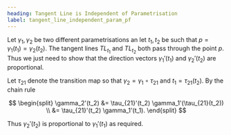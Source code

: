 ```yaml
---
heading: Tangent Line is Independent of Parametrisation
label: tangent_line_independent_param_pf
---
```


Let $\gamma_1, \gamma_2$ be two different parametrisations an let $t_1, t_2$ be such that $p = \gamma_1(t_1) = \gamma_2(t_2)$. The tangent lines $TL_{t_1}$ and $TL_{t_2}$ both pass through the point $p$. Thus we just need to show that the direction vectors $\gamma_1'(t_1)$ and $\gamma_2'(t_2)$ are proportional.

Let $\tau_{21}$ denote the transition map so that $\gamma_2 = \gamma_1 \circ \tau_{21}$ and $t_1 = \tau_{21} (t_2)$. By the chain rule

$$
\begin{split}
\gamma_2'(t_2) &= \tau_{21}'(t_2) \gamma_1'(\tau_{21}(t_2)) \\
&= \tau_{21}'(t_2) \gamma_1'(t_1).
\end{split}
$$

Thus $\gamma_2'(t_2)$ is proportional to $\gamma_1'(t_1)$ as required.
